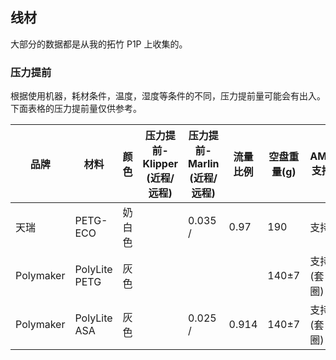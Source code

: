 ## 线材

大部分的数据都是从我的拓竹 P1P 上收集的。

### 压力提前

根据使用机器，耗材条件，温度，湿度等条件的不同，压力提前量可能会有出入。下面表格的压力提前量仅供参考。

| 品牌      | 材料          | 颜色   | 压力提前-Klipper (近程/远程) | 压力提前-Marlin (近程/远程) | 流量比例 | 空盘重量(g) | AMS 支持   | 吸水等级 |
| --------- | ------------- | ------ | ---------------------------- | --------------------------- | -------- | ----------- | ---------- | -------- |
| 天瑞      | PETG-ECO      | 奶白色 |                              | 0.035 /                     | 0.97     | 190         | 支持       | 中等     |
| Polymaker | PolyLite PETG | 灰色   |                              |                             |          | 140±7       | 支持(套圈) | 中等     |
| Polymaker | PolyLite ASA  | 灰色   |                              | 0.025 /                     | 0.914    | 140±7       | 支持(套圈) | 中等     |
